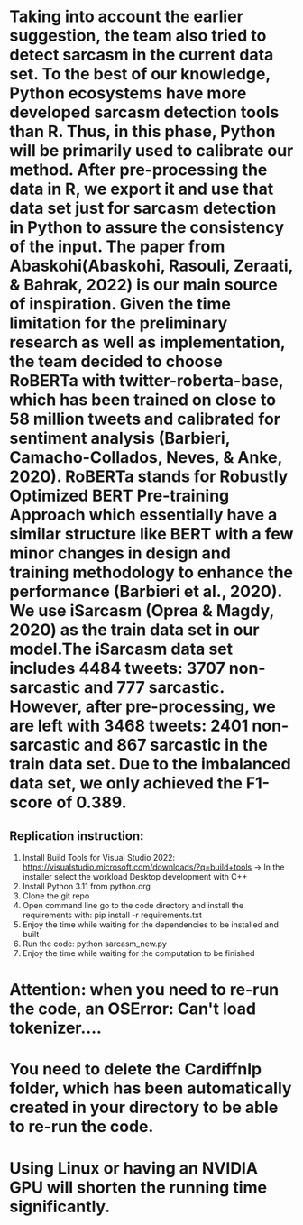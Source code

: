 # Taking into account the earlier suggestion, the team also tried to detect sarcasm in the current data set. To the best of our knowledge, Python ecosystems have more developed sarcasm detection tools than R. Thus, in this phase, Python will be primarily used to calibrate our method. After pre-processing the data in R, we export it and use that data set just for sarcasm detection in Python to assure the consistency of the input. The paper from Abaskohi(Abaskohi, Rasouli, Zeraati, & Bahrak, 2022) is our main source of inspiration. Given the time limitation for the preliminary research as well as implementation, the team decided to choose RoBERTa with twitter-roberta-base, which has been trained on close to 58 million tweets and calibrated for sentiment analysis (Barbieri, Camacho-Collados, Neves, & Anke, 2020). RoBERTa stands for Robustly Optimized BERT Pre-training Approach which essentially have a similar structure like BERT with a few minor changes in design and training methodology to enhance the performance (Barbieri et al., 2020). We use iSarcasm (Oprea & Magdy, 2020) as the train data set in our model.The iSarcasm data set includes 4484 tweets: 3707 non-sarcastic and 777 sarcastic. However, after pre-processing, we are left with 3468 tweets: 2401 non-sarcastic and 867 sarcastic in the train data set. Due to the imbalanced data set, we only achieved the F1-score of 0.389.

## Replication instruction:
1. Install Build Tools for Visual Studio 2022: https://visualstudio.microsoft.com/downloads/?q=build+tools
   -> In the installer select the workload Desktop development with C++
2. Install Python 3.11 from python.org
3. Clone the git repo
4. Open command line go to the code directory and install the requirements with: pip install -r requirements.txt
5. Enjoy the time while waiting for the dependencies to be installed and built
5. Run the code: python sarcasm_new.py
6. Enjoy the time while waiting for the computation to be finished
# Attention: when you need to re-run the code, an OSError: Can't load tokenizer.... 
# You need to delete the Cardiffnlp folder, which has been automatically created in your directory to be able to re-run the code.
# Using Linux or having an NVIDIA GPU will shorten the running time significantly. 